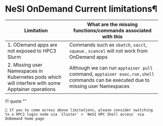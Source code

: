 # NeSI OnDemand Current limitations¶

| Limitation                                |  What are the missing functions/commands associated with this|
--------------------------------------------|--------------------------------------------------------------|
|1. ODemand apps  are not exposed to HPC3 Slurm | Commands such as `sbatch`, `sacct`, `squeue` , `scancel` will not work from OnDemand apps|
|2. Missing user Namespaces in Kubernetes pods which will interfere with some Apptainer operations| Although we can run `apptainer pull` command, `apptainer exec,run,shell` commands can be executed due to missing user Namespaces|

!!! quote ""


    🙋 If you to come across above limitations, please consider switching to a HPC3 login node via `Cluster` > `NeSI HPC Shell access` via OnDemand home page

    



